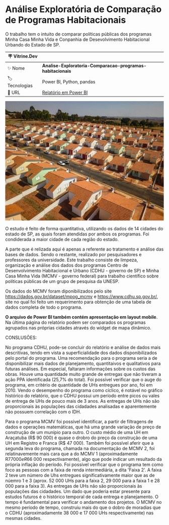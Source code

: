 # Análise Exploratória de Comparação de Programas Habitacionais
O trabalho tem o intuito de comparar políticas públicas dos programas Minha Casa Minha Vida e Conpanhia de Desevolvimento Habitacional Urbando do Estado de SP.

| :placard: Vitrine.Dev |     |
| -------------  | --- |
| :sparkles: Nome        | **Analise-Exploratoria-Comparacao-programas-habitacionais**
| :label: Tecnologias | Power BI, Python, pandas
| :rocket: URL         | [Relatório em Power BI](https://app.powerbi.com/view?r=eyJrIjoiMmMwMjliODAtYzQyMC00ZGRjLThlOTktYjE0MWQ0ODU5NTg1IiwidCI6IjY0MWNkNGE2LTU5OTgtNDMxNy05ZTRhLTQ2ZjM2NjhmZGFjNCJ9&pageName=ReportSection)

![Comparação programas habitacionais](/cdhu.jpg#vitrinedev)

O estudo é feito de forma quantitativa, utilizando os dados de 14 cidades do estado de SP, as quais foram atendidas por ambos os programas. Foi condiderada a maior cidade de cada região do estado.

A parte que é relizada aqui é apenas a referente ao tratamento e análise das bases de dados. Sendo o restante, realizado por pesquisadores e professores da universidade. Este trabalho consiste de limpeza, organização e análise dos dados dos programas Centro de Desenvolvimento Habitacional e Urbano (CDHU - governo de SP) e Minha Casa Minha Vida (MCMV - governo federal) para trabalho científico sobre políticas públicas de um grupo de pesquisa da UNESP.

Os dados do MCMV foram diponibilizados pelo site https://dados.gov.br/dataset/mpog_mcmv e https://www.cdhu.sp.gov.br/, site no qual foi feito um requerimento para obtenção de uma tabela de dados completa de todo o programa. 

**O arquivo de Power BI também contém apresentação em layout mobile**. Na última página do relatório podem ser comparados os programas agrupados nas próprias cidades através do widget de mapa dinâmico.

CONSLUSÕES:

No programa CDHU, pode-se concluir do relatório e análise de dados mais descritivas, tendo em vista a superficialidade dos dados disponibilizados pelo portal do programa. Uma recomendação para o programa seria a de disponibilizar mais dados de planejamento, quantitaivos e qualitativos para futuras análises. Em especial, faltaram informações sobre os custos das obras. Houve uma quantidade muito grande de entregas que não tiveram a ação PPA identificada (25,7% do total). Foi possível verificar que o auge do programa, em critério de quantidade de UHs entregues por ano, foi em 2010. Vendo o desempenho do programa como cíclico, é notável no gráfico histórico do relatório, que o CDHU possui um período entre picos ou vales de entrega de UHs de pouco mais de 3 anos. As entregas de UHs não são proporcionais às populações das cidadades analisadas e aparentemente não possuem correlação com o IDH.

Para o programa MCMV foi possível identificar, a partir de filtragens de dados e operações matemáticas, que há uma grande variação de preço de construção de um munípio para outro. O custo médio de uma UH em Araçatuba (R$ 90 000) é quase o drobro do preço da construção de uma UH em Registro e Franca (R$ 47 000). Também foi possível aferir que a segunda leva do programa, chamada na documentação de MCMV 2, foi relatinavemente mais cara que a do MCMV 1 (aproximadamente R$77 000 e R$66 000 respectivamente), algo que pode indicar um resultado da própria inflação do período. Foi possível verificar que o programa tem como foco as pessoas com a faixa de renda intermediária, a dita 'Faixa 2'. A faixa 2 teve um número de Uhs entregues significativamente maior que as de núemro 1 e 3 (aprox. 52 000 UHs para a faixa 2, 29 000 para a faixa 1 e 28 000 para a faixa 3). As entregas de UHs não são proporcionais às populações das cidadades. Um dado que poderia estar presente para estudos futuros é o histórico temporal de cada entrega e planejamento. O tempo é fundamental para verificar o andamento dos projetos. O MCMV no mesmo período de tempo, construiu mais do que o dobro de moradias que o CDHU (aproximadamente 38 000 e 17 000 UHs respectivamente) nas mesmas cidades.
